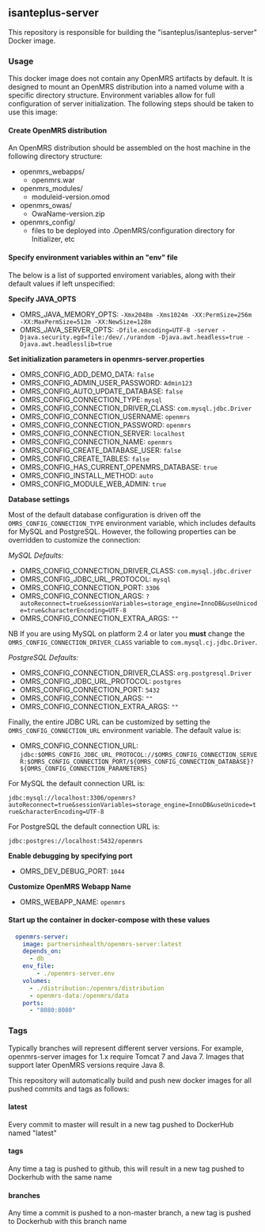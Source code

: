## isanteplus-server

This repository is responsible for building the "isanteplus/isanteplus-server" Docker image.

### Usage

This docker image does not contain any OpenMRS artifacts by default.  It is designed to mount an OpenMRS distribution
into a named volume with a specific directory structure.  Environment variables allow for full configuration of server 
initialization.  The following steps should be taken to use this image:


#### Create OpenMRS distribution

An OpenMRS distribution should be assembled on the host machine in the following directory structure:

* openmrs_webapps/
  * openmrs.war
* openmrs_modules/
  * moduleid-version.omod
* openmrs_owas/
  * OwaName-version.zip
* openmrs_config/
  * files to be deployed into .OpenMRS/configuration directory for Initializer, etc

#### Specify environment variables within an "env" file

The below is a list of supported enviroment variables, along with their default values if left unspecified:

**Specify JAVA_OPTS**

* OMRS_JAVA_MEMORY_OPTS: ```-Xmx2048m -Xms1024m -XX:PermSize=256m -XX:MaxPermSize=512m -XX:NewSize=128m```
* OMRS_JAVA_SERVER_OPTS: ```-Dfile.encoding=UTF-8 -server -Djava.security.egd=file:/dev/./urandom -Djava.awt.headless=true -Djava.awt.headlesslib=true```

**Set initialization parameters in openmrs-server.properties**

* OMRS_CONFIG_ADD_DEMO_DATA: ```false```
* OMRS_CONFIG_ADMIN_USER_PASSWORD: ```Admin123```
* OMRS_CONFIG_AUTO_UPDATE_DATABASE: ```false```
* OMRS_CONFIG_CONNECTION_TYPE: ```mysql```
* OMRS_CONFIG_CONNECTION_DRIVER_CLASS: ```com.mysql.jdbc.Driver```
* OMRS_CONFIG_CONNECTION_USERNAME: ```openmrs```
* OMRS_CONFIG_CONNECTION_PASSWORD: ```openmrs```
* OMRS_CONFIG_CONNECTION_SERVER: ```localhost```
* OMRS_CONFIG_CONNECTION_NAME: ```openmrs```
* OMRS_CONFIG_CREATE_DATABASE_USER: ```false```
* OMRS_CONFIG_CREATE_TABLES: ```false```
* OMRS_CONFIG_HAS_CURRENT_OPENMRS_DATABASE: ```true```
* OMRS_CONFIG_INSTALL_METHOD: ```auto```
* OMRS_CONFIG_MODULE_WEB_ADMIN: ```true```

**Database settings**

Most of the default database configuration is driven off the ```OMRS_CONFIG_CONNECTION_TYPE``` environment variable,
which includes defaults for MySQL and PostgreSQL. However, the following properties can be overridden to customize the
connection:

*MySQL Defaults:*

* OMRS_CONFIG_CONNECTION_DRIVER_CLASS: ```com.mysql.jdbc.driver```
* OMRS_CONFIG_JDBC_URL_PROTOCOL: ```mysql```
* OMRS_CONFIG_CONNECTION_PORT: ```3306```
* OMRS_CONFIG_CONNECTION_ARGS: ```?autoReconnect=true&sessionVariables=storage_engine=InnoDB&useUnicode=true&characterEncoding=UTF-8```
* OMRS_CONFIG_CONNECTION_EXTRA_ARGS: ```""```

NB If you are using MySQL on platform 2.4 or later you **must** change the ```OMRS_CONFIG_CONNECTION_DRIVER_CLASS``` variable to ```com.mysql.cj.jdbc.Driver```.

*PostgreSQL Defaults:*

* OMRS_CONFIG_CONNECTION_DRIVER_CLASS: ```org.postgresql.Driver```
* OMRS_CONFIG_JDBC_URL_PROTOCOL: ```postgres```
* OMRS_CONFIG_CONNECTION_PORT: ```5432```
* OMRS_CONFIG_CONNECTION_ARGS: ```""```
* OMRS_CONFIG_CONNECTION_EXTRA_ARGS: ```""```

Finally, the entire JDBC URL can be customized by setting the ```OMRS_CONFIG_CONNECTION_URL``` environment variable. The default value is:

* OMRS_CONFIG_CONNECTION_URL: ```jdbc:$OMRS_CONFIG_JDBC_URL_PROTOCOL://$OMRS_CONFIG_CONNECTION_SERVER:$OMRS_CONFIG_CONNECTION_PORT/${OMRS_CONFIG_CONNECTION_DATABASE}?${OMRS_CONFIG_CONNECTION_PARAMETERS}```

For MySQL the default connection URL is:

```jdbc:mysql://localhost:3306/openmrs?autoReconnect=true&sessionVariables=storage_engine=InnoDB&useUnicode=true&characterEncoding=UTF-8```

For PostgreSQL the default connection URL is:

```jdbc:postgres://localhost:5432/openmrs```


**Enable debugging by specifying port**

* OMRS_DEV_DEBUG_PORT: ```1044```

**Customize OpenMRS Webapp Name**

* OMRS_WEBAPP_NAME: ```openmrs```

#### Start up the container in docker-compose with these values

```yaml
  openmrs-server:
    image: partnersinhealth/openmrs-server:latest
    depends_on:
      - db
    env_file:
        - ./openmrs-server.env
    volumes:
      - ./distribution:/openmrs/distribution
      - openmrs-data:/openmrs/data
    ports:
      - "8080:8080"
```

### Tags

Typically branches will represent different server versions.  For example, openmrs-server images for 1.x require
Tomcat 7 and Java 7.  Images that support later OpenMRS versions require Java 8.

This repository will automatically build and push new docker images for all pushed commits and tags as follows:

#### latest

Every commit to master will result in a new tag pushed to DockerHub named "latest"

#### tags

Any time a tag is pushed to github, this will result in a new tag pushed to Dockerhub with the same name

#### branches

Any time a commit is pushed to a non-master branch, a new tag is pushed to Dockerhub with this branch name
